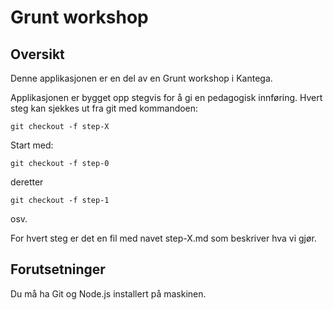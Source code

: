 # Grunt workshop

## Oversikt

Denne applikasjonen er en del av en Grunt workshop i Kantega.

Applikasjonen er bygget opp stegvis for å gi en pedagogisk innføring. Hvert steg kan sjekkes ut fra git med kommandoen:

	git checkout -f step-X

Start med:

	git checkout -f step-0

deretter

	git checkout -f step-1

osv.	

For hvert steg er det en fil med navet step-X.md som beskriver hva vi gjør.

## Forutsetninger

Du må ha Git og Node.js installert på maskinen.